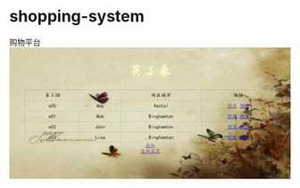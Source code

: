 # shopping-system
购物平台
![员工管理界面效果图](https://github.com/YuTong1999/shopping-system/blob/main/%E5%91%98%E5%B7%A5%E7%AE%A1%E7%90%86%E7%95%8C%E9%9D%A2%EF%BC%881%EF%BC%89.png)

